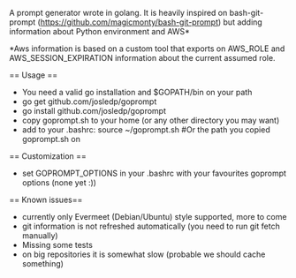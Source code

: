 A prompt generator wrote in golang. It is heavily inspired on bash-git-prompt
(https://github.com/magicmonty/bash-git-prompt) but adding information about
Python environment and AWS*

*Aws information is based on a custom tool that exports on AWS_ROLE and
AWS_SESSION_EXPIRATION information about the current assumed role.

== Usage ==
* You need a valid go installation and $GOPATH/bin on your path
* go get github.com/josledp/goprompt
* go install github.com/josledp/goprompt
* copy goprompt.sh to your home (or any other directory you may want)
* add to your .bashrc:
 source ~/goprompt.sh #Or the path you copied goprompt.sh on

== Customization ==
* set GOPROMPT_OPTIONS in your .bashrc with your favourites goprompt options (none yet :))

== Known issues==
* currently only Evermeet (Debian/Ubuntu) style supported, more to come
* git information is not refreshed automatically (you need to run git fetch manually)
* Missing some tests
* on big repositories it is somewhat slow (probable we should cache something)

